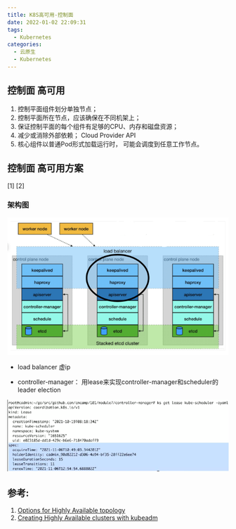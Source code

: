 ```yaml
---
title: K8S高可用-控制面
date: 2022-01-02 22:09:31
tags:
  - Kubernetes
categories: 
  - 云原生
  - Kubernetes
---
```


<p></p>
<!-- more -->


##  控制面 高可用

1. 控制平面组件划分单独节点；
2. 控制平面所在节点，应该确保在不同机架上；
3. 保证控制平面的每个组件有足够的CPU、内存和磁盘资源；
4. 减少或消除外部依赖； Cloud Provider API
5. 核心组件以普通Pod形式加载运行时， 可能会调度到任意工作节点。

## 控制面 高可用方案
[1] [2]

### 架构图
![控制面高可用](.\k8sHA\k8sHa.png)

+ load balancer 
     虚ip

+ controller-manager： 
   用lease来实现controller-manager和scheduler的leader election

![用lease来实现scheduler的leader election](.\k8sHA\lease.png)

## 参考:
1. [Options for Highly Available topology](https://kubernetes.io/docs/setup/production-environment/tools/kubeadm/ha-topology/)
2. [Creating Highly Available clusters with kubeadm](https://kubernetes.io/docs/setup/production-environment/tools/kubeadm/high-availability/)







